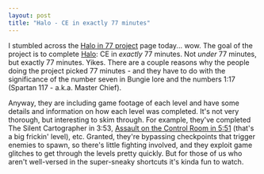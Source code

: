 ```yaml
---
layout: post
title: "Halo - CE in exactly 77 minutes"
---
```


<p>I stumbled across the <a href="http://highspeedhalo.net/?haloin77" target="_blank">Halo in 77 project</a> page today... wow.   The goal of the project is to complete <a title="Halo" href="http://www.bungie.net" target="_blank">Halo</a>: CE in <em>exactly</em> 77 minutes.  Not <em>under</em> 77 minutes, but exactly 77 minutes.   Yikes.  There are a couple reasons why the people doing the project picked 77 minutes - and they have to do with the significance of the number seven in Bungie lore and the numbers 1:17 (Spartan 117 - a.k.a. Master Chief).  </p>
  
<p>Anyway, they are including game footage of each level and have some details and information on how each level was completed.  It's not very thorough, but interesting to skim through.  For example, they've completed The Silent Cartographer in 3:53, <a href="http://highspeedhalo.net/?time&amp;id=60" target="_blank">Assault on the Control Room in 5:51</a> (that's a big frickin' level), etc.  Granted, they're bypassing checkpoints that trigger enemies to spawn, so there's little fighting involved, and they exploit game glitches to get through the levels pretty quickly. But for those of us who aren't well-versed in the super-sneaky shortcuts it's kinda fun to watch.</p>
 
